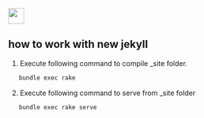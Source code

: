<img src="https://s3-ap-southeast-1.amazonaws.com/cdn.theinfinitica.com/images/favicon.png" width="32px" height="32px" />


how to work with new jekyll
-------

1. Execute following command to compile _site folder.

```bash
   bundle exec rake
``` 
2. Execute following command to serve from _site folder

```bash
   bundle exec rake serve
```





